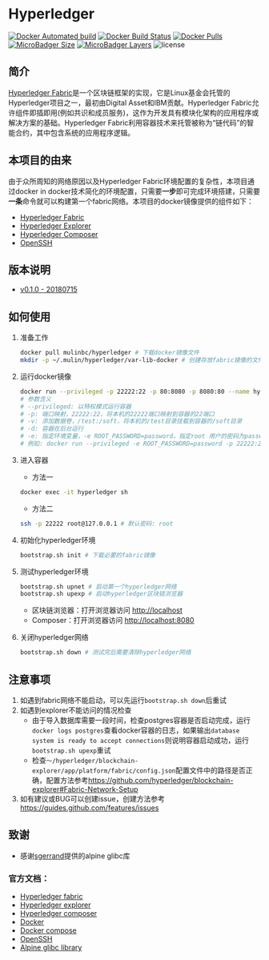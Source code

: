 # Hyperledger

[![Docker Automated build](https://img.shields.io/docker/automated/mulinbc/hyperledger.svg)][docker url]
[![Docker Build Status](https://img.shields.io/docker/build/mulinbc/hyperledger.svg)][docker url]
[![Docker Pulls](https://img.shields.io/docker/pulls/mulinbc/hyperledger.svg)][docker url]
[![MicroBadger Size](https://img.shields.io/microbadger/image-size/mulinbc/hyperledger.svg)][docker url]
[![MicroBadger Layers](https://img.shields.io/microbadger/layers/mulinbc/hyperledger.svg)][docker url]
![license](https://img.shields.io/github/license/mulinbc/hyperledger.svg)

## 简介

[Hyperledger Fabric]是一个区块链框架的实现，它是Linux基金会托管的Hyperledger项目之一，最初由Digital Asset和IBM贡献。Hyperledger Fabric允许组件即插即用(例如共识和成员服务)，这作为开发具有模块化架构的应用程序或解决方案的基础。Hyperledger Fabric利用容器技术来托管被称为“链代码”的智能合约，其中包含系统的应用程序逻辑。

## 本项目的由来

由于众所周知的网络原因以及Hyperledger Fabric环境配置的复杂性，本项目通过docker in docker技术简化的环境配置，只需要**一步**即可完成环境搭建，只需要**一条**命令就可以构建第一个fabric网络。本项目的docker镜像提供的组件如下：

- [Hyperledger Fabric]
- [Hyperledger Explorer]
- [Hyperledger Composer]
- [OpenSSH]

## 版本说明

- [v0.1.0 - 20180715](https://github.com/mulinbc/hyperledger/blob/master/release_notes/v0.1.0.md)

## 如何使用

1. 准备工作

    ```bash
    docker pull mulinbc/hyperledger # 下载docker镜像文件
    mkdir -p ~/.mulin/hyperledger/var-lib-docker # 创建存放fabric镜像的文件夹
    ```
1. 运行docker镜像

    ```bash
    docker run --privileged -p 22222:22 -p 80:8080 -p 8080:80 --name hyperledger -v ~/.mulin/hyperledger/var-lib-docker:/var/lib/docker -d mulinbc/hyperledger
    # 参数含义
    # --privileged: 以特权模式运行容器
    # -p: 端口映射，22222:22，将本机的22222端口映射到容器的22端口
    # -v: 添加数据卷，/test:/soft，将本机的/test目录挂载到容器的/soft目录
    # -d: 容器在后台运行
    # -e: 指定环境变量，-e ROOT_PASSWORD=password，指定root 用户的密码为password
    # 例如: docker run --privileged -e ROOT_PASSWORD=password -p 22222:22 -p 80:8080 -p 8080:80 --name hyperledger -v ~/.mulin/hyperledger/var-lib-docker:/var/lib/docker -d mulinbc/hyperledger
    ```
1. 进入容器
    - 方法一
    ```bash
    docker exec -it hyperledger sh
    ```
    - 方法二
    ```bash
    ssh -p 22222 root@127.0.0.1 # 默认密码: root
    ```
1. 初始化hyperledger环境
    ```bash
    bootstrap.sh init # 下载必要的fabric镜像
    ```
1. 测试hyperledger环境
    ```bash
    bootstrap.sh upnet # 启动第一个hyperledger网络
    bootstrap.sh upexp # 启动hyperledger区块链浏览器
    ```
    - 区块链浏览器：打开浏览器访问 <http://localhost>
    - Composer：打开浏览器访问 <http://localhost:8080>
1. 关闭hyperledger网络
    ```bash
    bootstrap.sh down # 测试完后需要清除hyperledger网络
    ```

## 注意事项

1. 如遇到fabric网络不能启动，可以先运行`bootstrap.sh down`后重试
1. 如遇到explorer不能访问的情况检查
    - 由于导入数据库需要一段时间，检查postgres容器是否启动完成，运行`docker logs postgres`查看docker容器的日志，如果输出`database system is ready to accept connections`则说明容器启动成功，运行`bootstrap.sh upexp`重试
    - 检查`～/hyperledger/blockchain-explorer/app/platform/fabric/config.json`配置文件中的路径是否正确，配置方法参考<https://github.com/hyperledger/blockchain-explorer#Fabric-Network-Setup>
1. 如有建议或BUG可以创建issue，创建方法参考<https://guides.github.com/features/issues>

## 致谢

- 感谢[sgerrand][alpine glibc]提供的alpine glibc库

### 官方文档：

- [Hyperledger fabric][docFabric]
- [Hyperledger explorer][docExplorer]
- [Hyperledger composer][docComposer]
- [Docker][docComposer]
- [Docker compose][dockerCompose]
- [OpenSSH][docOpenSSH]
- [Alpine glibc library][alpine glibc]

[Hyperledger Fabric]: https://www.hyperledger.org/projects/fabric "Fabric"
[Hyperledger Explorer]: https://www.hyperledger.org/projects/explorer "Explorer"
[Hyperledger Composer]: https://www.hyperledger.org/projects/composer "Composer"
[OpenSSH]: http://www.openssh.com "OpenSSH"
[docker url]: https://hub.docker.com/r/mulinbc/hyperledger "Mu LIN"
[docFabric]: http://hyperledger-fabric.readthedocs.io/en/latest/whatis.html "Fabric document"
[docExplorer]: https://github.com/hyperledger/blockchain-explorer "Explorer document"
[docComposer]: https://hyperledger.github.io/composer/latest/introduction/introduction "Composer document"
[docker]: https://docs.docker.com "Docker"
[dockerCompose]: https://docs.docker.com/compose "Docker-compose"
[docOpenSSH]: http://www.openssh.com/manual.html "OpenSSH document"
[alpine glibc]: https://github.com/sgerrand/alpine-pkg-glibc "Alpine glibc"
